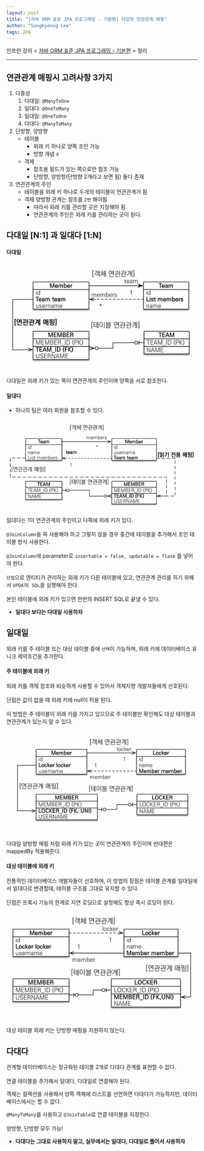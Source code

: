 ```yaml
---
layout: post
title: "[자바 ORM 표준 JPA 프로그래밍 - 기본편] 다양한 연관관계 매핑"
author: "SangKyenog Lee"
tags: JPA
---
```


인프런 강의 < [자바 ORM 표준 JPA 프로그래밍 - 기본편](https://www.inflearn.com/course/ORM-JPA-Basic/dashboard) > 정리

---

## 연관관계 매핑시 고려사항 3가지
1. 다중성
    1. 다대일: `@ManyToOne`
    2. 일대다: `@OneToMany`
    3. 일대일: `@OneToOne`
    4. 다대다: `@ManyToMany`
2. 단방향, 양방향
    - 테이블
        - 외래 키 하나로 양쪽 조인 가능
        - 방향 개념 x
    - 객체
        - 참조용 필드가 있는 쪽으로만 참조 가능
        - 단방향, 양방향(단방향 2개라고 보면 됨) 둘다 존재
3. 연관관계의 주인
    - 테이블을 외래 키 하나로 두개의 테이블이 연관관계가 됨
    - 객체 양방향 관계는 참조를 `2번` 해야됨
        - 따라서 외래 키를 관리할 곳은 지정해야 됨.
        - 연관관계의 주인은 외래 키를 관리하는 곳이 된다.

## 다대일 [N:1] 과 일대다 [1:N]
#### 다대일
![21](/assets/jpaimage/jpa21.png)<br></br>
다대일은 외래 키가 있는 쪽이 연관관계의 주인이며 양쪽을 서로 참조한다.

#### 일대다
- 하나의 팀은 여러 회원을 참조할 수 있다.

![22](/assets/jpaimage/jpa22.png)<br></br>
일대다는 1이 연관관계의 주인이고 다쪽에 외래 키가 있다.<br></br>
`@JoinColumn`을 꼭 사용해야 하고 그렇지 않을 경우 중간에 테이블을 추가해서 조인 테이블 방식 사용한다.<br></br>
`@JoinColumn`에 parameter로 `insertable = false, updatable = flase` 를 넣어야 한다.<br></br>
`단점`으로 엔티티가 관리하는 외래 키가 다른 테이블에 있고, 연관관계 관리를 하기 위해서 `UPDATE SQL`을 실행해야 한다.<br></br>
본인 테이블에 외래 키가 있으면 한번의 INSERT SQL로 끝낼 수 있다.

- **일대다 보다는 다대일 사용하자**

## 일대일
외래 키를 주 테이블 또는 대상 테이블 중에 `선택`이 가능하며, 외래 키에 데이터베이스 유니크 제약조건을 추가한다.

#### 주 테이블에 외래 키
외래 키를 객체 참조와 비슷하게 사용할 수 있어서 객체지향 개발자들에게 선호된다.<br></br>
단점은 값이 없을 때 외래 키에 null이 허용 된다.<br></br>
이 방법은 주 테이블이 외래 키를 가지고 있으므로 주 테이블만 확인해도 대상 테이블과 연관관계가 있는지 알 수 있다.

![23](/assets/jpaimage/jpa23.png)<br></br>
다대일 양방향 매핑 처럼 외래 키가 있는 곳이 연관관계의 주인이며 반대편은 mappedBy 적용해준다.

#### 대상 테이블에 외래 키
전통적인 데이터베이스 개발자들이 선호하며, 이 방법의 장점은 테이블 관계를 일대일에서 일대다로 변경할때, 테이블 구조를 그대로 유지할 수 있다.<br></br>
단점은 프록시 기능의 한계로 지연 로딩으로 설정해도 항상 즉시 로딩이 된다.

![24](/assets/jpaimage/jpa24.png)<br></br>
대상 테이블 외래 키는 단방향 매핑을 지원하지 않는다.

## 다대다
관계형 데이터베이스는 정규화된 테이블 2개로 다대다 관계를 표현할 수 없다.<br></br>연결 테이블을 추가해서 일대다, 다대일로 연결해야 된다.

객체는 컬렉션을 사용해서 양쪽 객체에 리스트를 선언하면 다대다가 가능하지만, 데이터베이스에서는 할 수 없다.

`@ManyToMany`를 사용하고 `@JoinTable`로 연결 테이블을 지정한다.<br></br>
양방향, 단방향 모두 가능!

- **다대다는 그대로 사용하지 말고, 실무에서는 일대다, 다대일로 풀어서 사용하자**